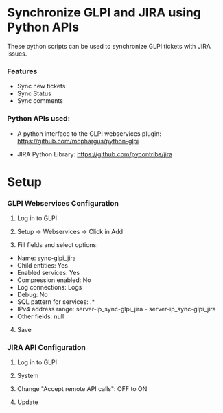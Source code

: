 # Synchronize GLPI and JIRA using Python APIs

These python scripts can be used to synchronize GLPI tickets with JIRA issues.

### Features ###
* Sync new tickets
* Sync Status
* Sync comments

### Python APIs used: ###

* A python interface to the GLPI webservices plugin: https://github.com/mcphargus/python-glpi

* JIRA Python Library: https://github.com/pycontribs/jira

# Setup #

### GLPI Webservices Configuration ###

1) Log in to GLPI

2) Setup -> Webservices -> Click in Add

3) Fill fields and select options:
* Name: sync-glpi_jira
* Child entities: Yes
* Enabled services: Yes
* Compression enabled: No
* Log connections: Logs
* Debug: No
* SQL pattern for services: .*
* IPv4 address range: server-ip_sync-glpi_jira - server-ip_sync-glpi_jira
* Other fields: null

4) Save

### JIRA API Configuration ###

1) Log in to GLPI

2) System

3) Change "Accept remote API calls":	OFF to ON

4) Update
